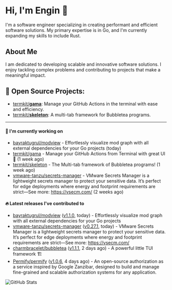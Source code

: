 # Hi, I'm Engin 👋

I'm a software engineer specializing in creating performant and efficient software solutions. My primary expertise is in Go, and I'm currently expanding my skills to include Rust.

## About Me

I am dedicated to developing scalable and innovative software solutions. I enjoy tackling complex problems and contributing to projects that make a meaningful impact.

## 🧪 Open Source Projects:

- [termkit/**gama**](https://github.com/termkit/gama): Manage your GitHub Actions in the terminal with ease and efficiency.
- [termkit/**skeleton**](https://github.com/termkit/skeleton): A multi-tab framework for Bubbletea programs.

---

#### 🚧 I'm currently working on

- [bayraktugrul/modview](https://github.com/bayraktugrul/modview) - Effortlessly visualize mod graph with all external dependencies for your Go projects (today)
- [termkit/gama](https://github.com/termkit/gama) - Manage your GitHub Actions from Terminal with great UI 🧪 (1 week ago)
- [termkit/skeleton](https://github.com/termkit/skeleton) - The Multi-tab framework of Bubbletea programs! (1 week ago)
- [vmware-tanzu/secrets-manager](https://github.com/vmware-tanzu/secrets-manager) - VMware Secrets Manager is a lightweight secrets manager to protect your sensitive data. It’s perfect for edge deployments where energy and footprint requirements are strict—See more: https://vsecm.com/ (2 weeks ago)

#### 🔥 Latest releases I've contributed to

- [bayraktugrul/modview](https://github.com/bayraktugrul/modview) ([v1.1.0](https://github.com/bayraktugrul/modview/releases/tag/v1.1.0), today) - Effortlessly visualize mod graph with all external dependencies for your Go projects
- [vmware-tanzu/secrets-manager](https://github.com/vmware-tanzu/secrets-manager) ([v0.27.1](https://github.com/vmware-tanzu/secrets-manager/releases/tag/v0.27.1), today) - VMware Secrets Manager is a lightweight secrets manager to protect your sensitive data. It’s perfect for edge deployments where energy and footprint requirements are strict—See more: https://vsecm.com/
- [charmbracelet/bubbletea](https://github.com/charmbracelet/bubbletea) ([v1.1.1](https://github.com/charmbracelet/bubbletea/releases/tag/v1.1.1), 2 days ago) - A powerful little TUI framework 🏗
- [Permify/permify](https://github.com/Permify/permify) ([v1.0.6](https://github.com/Permify/permify/releases/tag/v1.0.6), 4 days ago) - An open-source authorization as a service inspired by Google Zanzibar, designed to build and manage fine-grained and scalable authorization systems for any application.

![GitHub Stats](http://github-profile-summary-cards.vercel.app/api/cards/profile-details?username=canack&theme=gotham)
